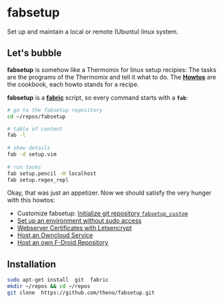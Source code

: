 # fabsetup

Set up and maintain a local or remote (Ubuntu) linux system.

## Let's bubble

__fabsetup__ is somehow like a Thermomix for linux setup recipies:
The tasks are the programs of the Thermomix and tell it what to do.
The __[Howtos](./howtos "cookbook")__ are the cookbook, each howto
stands for a recipe.

__fabsetup__ is a __[fabric](http://www.fabfile.org/ "www.fabfile.org")__ script, so every command starts with a __`fab`__:

  ```sh
  # go to the fabsetup repository
  cd ~/repos/fabsetup

  # table of content
  fab -l
    
  # show details
  fab -d setup.vim
    
  # run tasks
  fab setup.pencil -H localhost
  fab setup.regex_repl
  ```

Okay, that was just an appetizer. Now we should satisfy the very hunger with this howtos:
 * Customize fabsetup: [Initialize git repository `fabsetup_custom`](./howtos/fabsetup_custom.md)
 * [Set up an environment without sudo access](./howtos/no-sudo.md)
 * [Webserver Certificates with Letsencrypt](./howtos/letsencrypt.md)
 * [Host an Owncloud Service](./howtos/owncloud.md)
 * [Host an own F-Droid Repository](./howtos/f-droid-repo.md)

## Installation

  ```sh
  sudo apt-get install  git  fabric
  mkdir ~/repos && cd ~/repos
  git clone  https://github.com/theno/fabsetup.git
  ```
